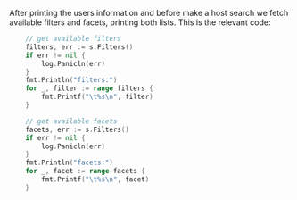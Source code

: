 
After printing the users information and before make a host search we fetch available filters and facets, printing both lists. This is the relevant code:

``` Go
	// get available filters
	filters, err := s.Filters()
	if err != nil {
		log.Panicln(err)
	}
	fmt.Println("filters:")
	for _, filter := range filters {
		fmt.Printf("\t%s\n", filter)
	}

	// get available facets
	facets, err := s.Filters()
	if err != nil {
		log.Panicln(err)
	}
	fmt.Println("facets:")
	for _, facet := range facets {
		fmt.Printf("\t%s\n", facet)
	}
```